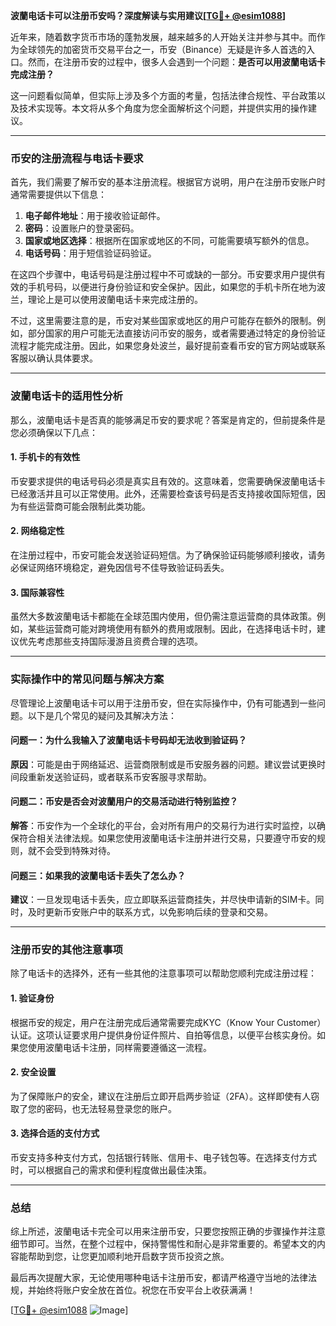 **波蘭电话卡可以注册币安吗？深度解读与实用建议[[TG💪+ @esim1088](https://t.me/s/esim1088)]**

近年来，随着数字货币市场的蓬勃发展，越来越多的人开始关注并参与其中。而作为全球领先的加密货币交易平台之一，币安（Binance）无疑是许多人首选的入口。然而，在注册币安的过程中，很多人会遇到一个问题：**是否可以用波蘭电话卡完成注册？**

这一问题看似简单，但实际上涉及多个方面的考量，包括法律合规性、平台政策以及技术实现等。本文将从多个角度为您全面解析这个问题，并提供实用的操作建议。

---

### 币安的注册流程与电话卡要求

首先，我们需要了解币安的基本注册流程。根据官方说明，用户在注册币安账户时通常需要提供以下信息：

1. **电子邮件地址**：用于接收验证邮件。
2. **密码**：设置账户的登录密码。
3. **国家或地区选择**：根据所在国家或地区的不同，可能需要填写额外的信息。
4. **电话号码**：用于短信验证码验证。

在这四个步骤中，电话号码是注册过程中不可或缺的一部分。币安要求用户提供有效的手机号码，以便进行身份验证和安全保护。因此，如果您的手机卡所在地为波兰，理论上是可以使用波蘭电话卡来完成注册的。

不过，这里需要注意的是，币安对某些国家或地区的用户可能存在额外的限制。例如，部分国家的用户可能无法直接访问币安的服务，或者需要通过特定的身份验证流程才能完成注册。因此，如果您身处波兰，最好提前查看币安的官方网站或联系客服以确认具体要求。

---

### 波蘭电话卡的适用性分析

那么，波蘭电话卡是否真的能够满足币安的要求呢？答案是肯定的，但前提条件是您必须确保以下几点：

#### 1. 手机卡的有效性
币安要求提供的电话号码必须是真实且有效的。这意味着，您需要确保波蘭电话卡已经激活并且可以正常使用。此外，还需要检查该号码是否支持接收国际短信，因为有些运营商可能会限制此类功能。

#### 2. 网络稳定性
在注册过程中，币安可能会发送验证码短信。为了确保验证码能够顺利接收，请务必保证网络环境稳定，避免因信号不佳导致验证码丢失。

#### 3. 国际兼容性
虽然大多数波蘭电话卡都能在全球范围内使用，但仍需注意运营商的具体政策。例如，某些运营商可能对跨境使用有额外的费用或限制。因此，在选择电话卡时，建议优先考虑那些支持国际漫游且资费合理的选项。

---

### 实际操作中的常见问题与解决方案

尽管理论上波蘭电话卡可以用于注册币安，但在实际操作中，仍有可能遇到一些问题。以下是几个常见的疑问及其解决方法：

#### 问题一：为什么我输入了波蘭电话卡号码却无法收到验证码？
**原因**：可能是由于网络延迟、运营商限制或是币安服务器的问题。建议尝试更换时间段重新发送验证码，或者联系币安客服寻求帮助。

#### 问题二：币安是否会对波蘭用户的交易活动进行特别监控？
**解答**：币安作为一个全球化的平台，会对所有用户的交易行为进行实时监控，以确保符合相关法律法规。如果您使用波蘭电话卡注册并进行交易，只要遵守币安的规则，就不会受到特殊对待。

#### 问题三：如果我的波蘭电话卡丢失了怎么办？
**建议**：一旦发现电话卡丢失，应立即联系运营商挂失，并尽快申请新的SIM卡。同时，及时更新币安账户中的联系方式，以免影响后续的登录和交易。

---

### 注册币安的其他注意事项

除了电话卡的选择外，还有一些其他的注意事项可以帮助您顺利完成注册过程：

#### 1. 验证身份
根据币安的规定，用户在注册完成后通常需要完成KYC（Know Your Customer）认证。这项认证要求用户提供身份证件照片、自拍等信息，以便平台核实身份。如果您使用波蘭电话卡注册，同样需要遵循这一流程。

#### 2. 安全设置
为了保障账户的安全，建议在注册后立即开启两步验证（2FA）。这样即使有人窃取了您的密码，也无法轻易登录您的账户。

#### 3. 选择合适的支付方式
币安支持多种支付方式，包括银行转账、信用卡、电子钱包等。在选择支付方式时，可以根据自己的需求和便利程度做出最佳决策。

---

### 总结

综上所述，波蘭电话卡完全可以用来注册币安，只要您按照正确的步骤操作并注意细节即可。当然，在整个过程中，保持警惕性和耐心是非常重要的。希望本文的内容能帮助到您，让您更加顺利地开启数字货币投资之旅。

最后再次提醒大家，无论使用哪种电话卡注册币安，都请严格遵守当地的法律法规，并始终将账户安全放在首位。祝您在币安平台上收获满满！

[[TG💪+ @esim1088](https://t.me/s/esim1088) ![Image](https://i.postimg.cc/4NQfJmqS/Snipaste-2025-05-13-00-14-12.png)]